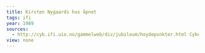 ```yaml
---
title: Kirsten Nygaards hus åpnet
tags: ifi
year: 1989
sources:
  - http://cyb.ifi.uio.no/gammelweb/div/jubileum/hoydepunkter.html Cybernetisk Selskab 25 års-jubileumshefte - Høydepunkter i CYBs historie
view: none
---
```

